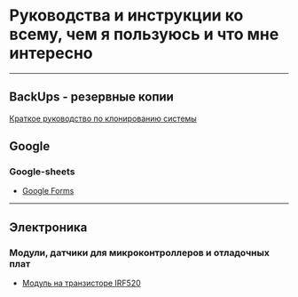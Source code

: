 # Руководства и инструкции ко всему, чем я пользуюсь и что мне интересно
___
## BackUps - резервные копии
[Краткое руководство по клонированию системы](https://thinkmobiles.com/blog/ru/kak-klonirovat-hdd/)
## Google
### Google-sheets
- [Google Forms](google-sheets-md/pages/google-forms/google-forms.md)
___  
## Электроника
### Модули, датчики для микроконтроллеров и отладочных плат
- [Модуль на транзисторе IRF520](electronics-md/debugging-boards-and-modules-md/modules/irf520-module/irf520-module.md)
